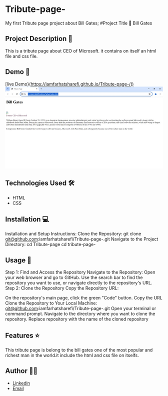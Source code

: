 # Tribute-page-
My first Tribute page project about Bill Gates;
#Project Title 🚀
Bill Gates

## Project Description 📝

This is a tribute page about CEO of Microsoft. it contains on itself an html file and css file.

## Demo 📸
[live Demo}(https://iamfarhatsharefi.github.io/Tribute-page-/()
![Screenshot](./WhatsApp%20Image%202024-06-02%20at%2010.11.10_90677b28.jpg)


## Technologies Used 🛠️


- HTML
- CSS

## Installation 💻
Installation and Setup Instructions:
Clone the Repository:
git clone git@github.com:iamfarhatsharefi/Tribute-page-.git
Navigate to the Project Directory:
cd Tribute-page
cd tribute-page-

## Usage 🎯

Step 1: Find and Access the Repository
Navigate to the Repository:
Open your web browser and go to GitHub.
Use the search bar to find the repository you want to use, or navigate directly to the repository's URL.
Step 2: Clone the Repository
Copy the Repository URL:

On the repository's main page, click the green "Code" button.
Copy the URL 
Clone the Repository to Your Local Machine:
git@github.com:iamfarhatsharefi/Tribute-page-.git
Open your terminal or command prompt.
Navigate to the directory where you want to clone the repository.
Replace repository with the name of the cloned repository

## Features ⭐
This tribute page is belong to the bill gates one of the most popular and richest man in the world.it include the html and css file on itselfs.

## Author 👩‍💻
- [Linkedin](https://www.linkedin.com/in/farhat-sharefi-13a101309?utm_source=share&utm_campaign=share_via&utm_content=profile&utm_medium=android_app)
- [Email](sharefifarhat@gmail.com)
